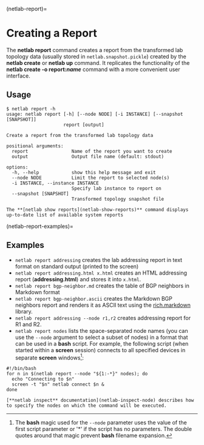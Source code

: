 (netlab-report)=
# Creating a Report

The **netlab report** command creates a report from the transformed lab topology data (usually stored in `netlab.snapshot.pickle`) created by the **netlab create** or **netlab up** command. It replicates the functionality of the **netlab create -o report:*name*** command with a more convenient user interface.

## Usage

```text
$ netlab report -h
usage: netlab report [-h] [--node NODE] [-i INSTANCE] [--snapshot [SNAPSHOT]]
                     report [output]

Create a report from the transformed lab topology data

positional arguments:
  report                Name of the report you want to create
  output                Output file name (default: stdout)

options:
  -h, --help            show this help message and exit
  --node NODE           Limit the report to selected node(s)
  -i INSTANCE, --instance INSTANCE
                        Specify lab instance to report on
  --snapshot [SNAPSHOT]
                        Transformed topology snapshot file
```

```{tip}
The **[netlab show reports](netlab-show-reports)** command displays up-to-date list of available system reports
```

(netlab-report-examples)=
## Examples

* `netlab report addressing` creates the lab addressing report in text format on standard output (printed to the screen)
* `netlab report addressing.html x.html` creates an HTML addressing report (**addressing.html**) and stores it into `x.html`.
* `netlab report bgp-neighbor.md` creates the table of BGP neighbors in Markdown format
* `netlab report bgp-neighbor.ascii` creates the Markdown BGP neighbors report and renders it as ASCII text using the [rich.markdown](https://rich.readthedocs.io/en/stable/markdown.html) library.
* `netlab report addressing --node r1,r2` creates addressing report for R1 and R2.
* `netlab report nodes` lists the space-separated node names (you can use the `--node` argument to select a subset of nodes) in a format that can be used in a **bash** script. For example, the following script (when started within a **screen** session) connects to all specified devices in separate **screen** windows[^BM]:

```
#!/bin/bash
for n in $(netlab report --node "${1:-*}" nodes); do
  echo "Connecting to $n"
  screen -t "$n" netlab connect $n &
done
```

[^BM]: The **bash** magic used for the `--node` parameter uses the value of the first script parameter or '*' if the script has no parameters. The double quotes around that magic prevent **bash** filename expansion.

```{tip}
[**netlab inspect** documentation](netlab-inspect-node) describes how to specify the nodes on which the command will be executed.
```
